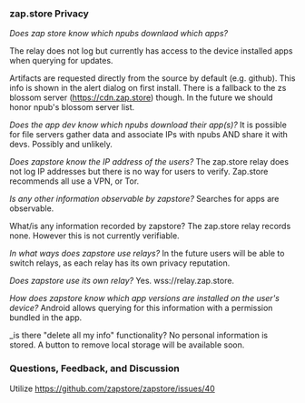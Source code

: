 ### zap.store Privacy

_Does zap store know which npubs downlaod which apps?_

The relay does not log but currently has access to the device installed apps when querying for updates. 

Artifacts are requested directly from the source by default (e.g. github). This info is shown in the alert dialog on first install. There is a fallback to the zs blossom server (https://cdn.zap.store) though. In the future we should honor npub's blossom server list.

_Does the app dev know which npubs download their app(s)?_
It is possible for file servers gather data and associate IPs with npubs AND share it with devs. Possibly and unlikely.

_Does zapstore know the IP address of the users?_
The zap.store relay does not log IP addresses but there is no way for users to verify. Zap.store recommends all use a VPN, or Tor.

_Is any other information observable by zapstore?_
Searches for apps are observable.

What/is any information recorded by zapstore?
The zap.store relay records none. However this is not currently verifiable.

_In what ways does zapstore use relays?_
In the future users will be able to switch relays, as each relay has its own privacy reputation.

_Does zapstore use its own relay?_
Yes. wss://relay.zap.store.

_How does zapstore know which app versions are installed on the user's device?_
Android allows querying for this information with a permission bundled in the app. 

_is there "delete all my info" functionality?
No personal information is stored. A button to remove local storage will be available soon.

### Questions, Feedback, and Discussion

Utilize https://github.com/zapstore/zapstore/issues/40
